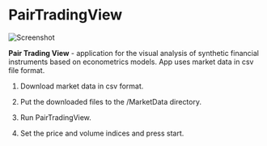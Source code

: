 # PairTradingView

![Screenshot](https://github.com/dv-lebedev/PairTradingView/blob/master/screenshot.png)

**Pair Trading View** - application for the visual analysis of synthetic financial instruments based on econometrics models. App uses market data in csv file format.

1. Download market data in csv format.

2. Put the downloaded files to the /MarketData directory.

3. Run PairTradingView.

4. Set the price and volume indices and press start.
